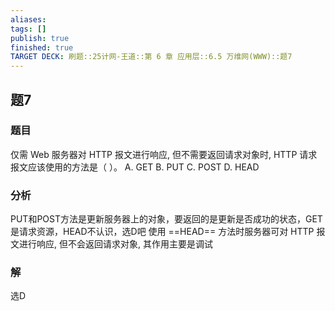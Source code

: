 ```yaml
---
aliases: 
tags: []
publish: true
finished: true
TARGET DECK: 刷题::25计网-王道::第 6 章 应用层::6.5 万维网(WWW)::题7
---
```


## 题7
### 题目
仅需 Web 服务器对 HTTP 报文进行响应, 但不需要返回请求对象时, HTTP 请求报文应该使用的方法是（ ）。
A. GET B. PUT C. POST D. HEAD
### 分析
PUT和POST方法是更新服务器上的对象，要返回的是更新是否成功的状态，GET是请求资源，HEAD不认识，选D吧
使用 ==HEAD== 方法时服务器可对 HTTP 报文进行响应, 但不会返回请求对象, 其作用主要是调试
### 解
选D



